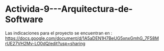 # Activida-9---Arquitectura-de-Software

Las indicaciones para el proyecto se encuentran en : https://docs.google.com/document/d/1A5aDEN1H7BeUG5xnxGmhG_7F58MrUE27VH2Mv-LO0dQ/edit?usp=sharing
